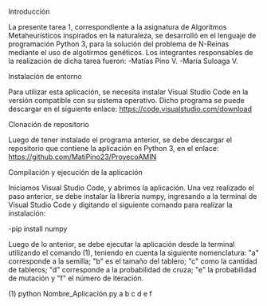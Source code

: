 Introducción


La presente tarea 1, correspondiente a la asignatura de Algoritmos Metaheurísticos inspirados en la naturaleza, se desarrolló en el lenguaje de programación Python 3, para la solución del problema de N-Reinas mediante el uso de algotirmos genéticos. Los integrantes responsables de la realización de dicha tarea fueron:
-Matías Pino V.
-María Suloaga V.

Instalación de entorno


Para utilizar esta aplicación, se necesita instalar Visual Studio Code en la versión compatible con su sistema operativo. Dicho programa se puede descargar en el siguiente enlace: https://code.visualstudio.com/download

Clonación de repositorio


Luego de tener instalado el programa anterior, se debe descargar el repositorio que contiene la aplicación en Python 3, en el enlace: https://github.com/MatiPino23/ProyecoAMIN


Compilación y ejecución de la aplicación


Iniciamos Visual Studio Code, y abrimos la aplicación. Una vez realizado el paso anterior, se debe instalar la libreria numpy, ingresando a la terminal de Visual Studio Code y digitando el siguiente comando para realizar la instalación:


-pip install numpy


Luego de lo anterior, se debe ejecutar la aplicación desde la terminal utilizando el comando (1), teniendo en cuenta la siguiente nomenclatura:
"a" corresponde a la semilla; "b" es el tamaño del tablero; "c" como la cantidad de tableros; "d" corresponde a la probabilidad de cruza; "e" la probabilidad de mutación y "f" el número de iteración.

(1) python Nombre_Aplicación.py a b c d e f 



